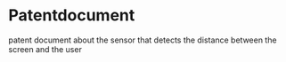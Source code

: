 # Patentdocument
patent document about the sensor that detects the distance between the screen and the user
